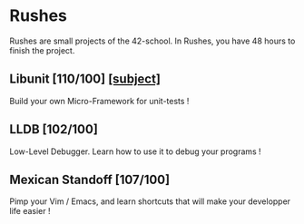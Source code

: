 # Rushes

Rushes are small projects of the 42-school. In Rushes, you have 48 hours to finish the project. 

## Libunit [110/100] [[subject]](https://github.com/mdubus/Rushes/blob/master/libunit/libunit.fr.pdf)

Build your own Micro-Framework for unit-tests !

## LLDB [102/100]

Low-Level Debugger. Learn how to use it to debug your programs !

## Mexican Standoff [107/100]

Pimp your Vim / Emacs, and learn shortcuts that will make your developper life easier !
